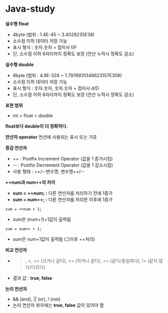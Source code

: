 # Java-study

**실수형 float** 
- 4byte (범위 : 1.4E-45 ~ 3.4028235E38)
- 소수점 이하 데이터 저장 가능
- 표시 형식 : 숫자.숫자 + 접미사 f/F
- 단, 소수점 이하 6자리까지 정확도 보장 (연산 누적시 정확도 감소)

**실수형 double** 
- 8byte (범위 : 4.9E-324 ~ 1.7976931348623157E308)
- 소수점 이하 데이터 저장 가능
- 표시 형식 : 숫자.숫자, 숫자.숫자 + 접미사 d/D
- 단, 소수점 이하 6자리까지 정확도 보장 (연산 누적시 정확도 감소)

**표현 범위** 
- int < float < double

**float보다 double이 더 정확하다.**

**연산자 operator** 연산에 사용되는 표시 또는 기호

**증감 연산자** 
- ++ : Postfix Increment Operator (값을 1 증가시킴)
- -- : Postfix Decrement Operator (값을 1 감소시킴)
- 사용 형태 : ++/--변수명, 변수명++/--

**++num과 num++의 차이**
- **sum = ++num; :** 다른 연산자를 처리하기 전에 1증가
- **sum = num++; :** 다른 연산자를 처리한 이후에 1증가

`sum = ++num + 1;`
- sum은 (num+1)+1값이 출력됨

`sum = num++ + 1;`
- sum은 num+1값이 출력됨 (그이후 ++처리)

**비교 연산자** 
-  >, <, >= (크거나 같다), <= (작거나 같다), == (같다/동일하다), != (같지 않다/다르다)
-  결과 값 : **true, false**

**논리 연산자** 
-  && (and), || (or), ! (not)
-  논리 연산자 좌우에는 **true, false** 값이 있어야 함



